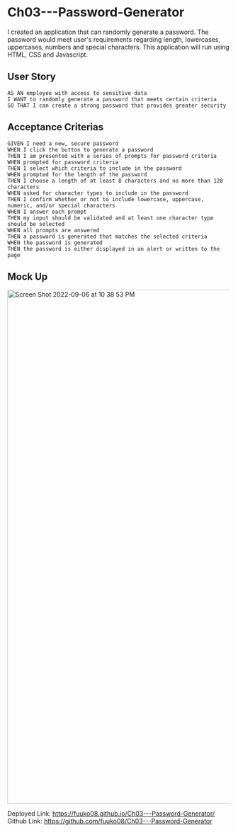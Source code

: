 # Ch03---Password-Generator
I created an application that can randomly generate a password. The password would meet user's requirements regarding length, lowercases, uppercases, numbers and special characters. This application will run using HTML, CSS and Javascript. 

## User Story
```
AS AN employee with access to sensitive data
I WANT to randomly generate a password that meets certain criteria
SO THAT I can create a strong password that provides greater security
```
## Acceptance Criterias
```
GIVEN I need a new, secure password
WHEN I click the button to generate a password
THEN I am presented with a series of prompts for password criteria
WHEN prompted for password criteria
THEN I select which criteria to include in the password
WHEN prompted for the length of the password
THEN I choose a length of at least 8 characters and no more than 128 characters
WHEN asked for character types to include in the password
THEN I confirm whether or not to include lowercase, uppercase, numeric, and/or special characters
WHEN I answer each prompt
THEN my input should be validated and at least one character type should be selected
WHEN all prompts are answered
THEN a password is generated that matches the selected criteria
WHEN the password is generated
THEN the password is either displayed in an alert or written to the page
```


## Mock Up
<img width="1161" alt="Screen Shot 2022-09-06 at 10 38 53 PM" src="https://user-images.githubusercontent.com/108949883/188797968-ef6da805-61de-4b3c-90cb-ed466b7e6872.png">

Deployed Link: https://fuuko08.github.io/Ch03---Password-Generator/
Github Link: https://github.com/fuuko08/Ch03---Password-Generator
